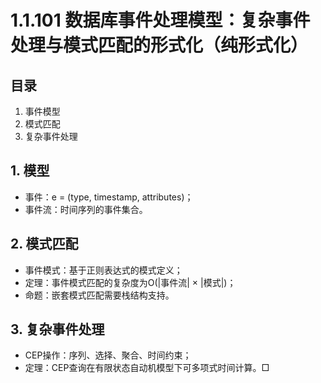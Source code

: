 # 1.1.101 数据库事件处理模型：复杂事件处理与模式匹配的形式化（纯形式化）

## 目录

1. 事件模型
2. 模式匹配
3. 复杂事件处理

## 1. 模型

- 事件：e = (type, timestamp, attributes)；
- 事件流：时间序列的事件集合。

## 2. 模式匹配

- 事件模式：基于正则表达式的模式定义；
- 定理：事件模式匹配的复杂度为O(|事件流| × |模式|)；
- 命题：嵌套模式匹配需要栈结构支持。

## 3. 复杂事件处理

- CEP操作：序列、选择、聚合、时间约束；
- 定理：CEP查询在有限状态自动机模型下可多项式时间计算。□

